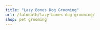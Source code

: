 ```yaml
---
title: "Lazy Bones Dog Grooming"
url: /falmouth/lazy-bones-dog-grooming/
shop: pet grooming
---
```

